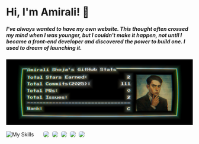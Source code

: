 <style>
    @media only screen and (max-width: 730px) {
        .wrapper {
            flex-wrap: wrap;
        }
        .skills, .social {
            width: 100%;
        }
        .social {
            justify-content: center;
        }
    }
</style>
# Hi, I'm Amirali! 👋
##### I've always wanted to have my own website. This thought often crossed my mind when I was younger, but I couldn't make it happen, not until I became a front-end developer and discovered the power to build one. I used to dream of launching it.
![](/stat.png)
<div class="wrapper" style="display: flex; gap: 25px;">
    <img class="skills" src="https://github-readme-tech-stack.vercel.app/api/cards?title=My+Skills&borderRadius=5&fontFamily=monospace&fontSize=20&showBorder=false&lineHeight=6&lineCount=2&theme=github_dark_green&gap=6&width=420&hideTitle=true&bg=%23000000&badge=%23161B22&border=%23000000&titleColor=%23ffffff&line1=html5%2CHTML%2CE34F26%3Bcss%2CCSS%2C663399%3Bjavascript%2CJAVA+SCRIPT%2CF7DF1E%3Bgit%2Cgit%2CF05032%3B&line2=sass%2CSASS%2CCC6699%3Btailwindcss%2CTAILWIND+CSS%2C06B6D4%3Breact%2CREACT%2C61DAFB%3B" alt="My Skills" />
    <div class="social" style="display: flex; flex-wrap: wrap; column-gap: 8px; height: max-content;">
        <a href="https://shoja.liara.run"><img style="border-radius: 5px" src="https://img.shields.io/badge/Portfolio-%23000000.svg?style=for-the-badge&logo=googlechrome&logoColor=white"></a>
        <a href="https://t.me/amirali_shoja"><img style="border-radius: 5px" src="https://img.shields.io/badge/Telegram-2CA5E0?style=for-the-badge&logo=telegram&logoColor=white"></a>
        <a href="mailto:amiralishoja.info@gmail.com"><img style="border-radius: 5px" src="https://img.shields.io/badge/Gmail-D14836?style=for-the-badge&logo=gmail&logoColor=white"></a>
        <a href="https://open.spotify.com/user/3172y5iz5tv42jhub36opkevig2i?si=fe6cb907bdc04e4e"><img style="border-radius: 5px" src="https://img.shields.io/badge/Spotify-1ED760?style=for-the-badge&logo=spotify&logoColor=white"></a>
        <a href="https://www.linkedin.com/in/amiralishoja"><img style="border-radius: 5px" src="https://img.shields.io/badge/linkedin-%230077B5.svg?style=for-the-badge&logo=linkedin&logoColor=white"></a>
    </div>
</div>